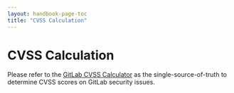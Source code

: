 ```yaml
---
layout: handbook-page-toc
title: "CVSS Calculation"
---
```


# CVSS Calculation

Please refer to the [GitLab CVSS Calculator](https://gitlab-com.gitlab.io/gl-security/appsec/cvss-calculator/) as the single-source-of-truth to determine CVSS scores on GitLab security issues.
